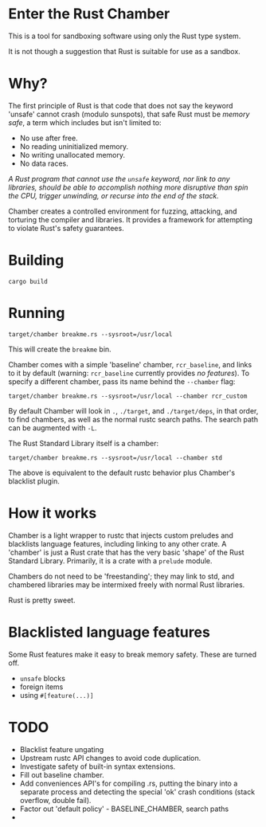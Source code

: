 # Enter the Rust Chamber

This is a tool for sandboxing software using only the Rust type system.

It is not though a suggestion that Rust is suitable for use as a sandbox.


# Why?

The first principle of Rust is that code that does not say the keyword 'unsafe' cannot crash (modulo sunspots),
that safe Rust must be *memory safe*,
a term which includes but isn't limited to:

* No use after free.
* No reading uninitialized memory.
* No writing unallocated memory.
* No data races.

*A Rust program that cannot use the `unsafe` keyword,
nor link to any libraries,
should be able to accomplish nothing more disruptive than spin the CPU,
trigger unwinding, or recurse into the end of the stack.*

Chamber creates a controlled environment for fuzzing, attacking, and torturing the compiler and libraries.
It provides a framework for attempting to violate Rust's safety guarantees.


# Building

`cargo build`


# Running

```
target/chamber breakme.rs --sysroot=/usr/local
```

This will create the `breakme` bin.

Chamber comes with a simple 'baseline' chamber, `rcr_baseline`,
and links to it by default (warning: `rcr_baseline` currently provides *no features*).
To specify a different chamber,
pass its name behind the `--chamber` flag:

```
target/chamber breakme.rs --sysroot=/usr/local --chamber rcr_custom
```

By default Chamber will look in `.`, `./target`, and `./target/deps`, in that order,
to find chambers, as well as the normal rustc search paths.
The search path can be augmented with `-L`.

The Rust Standard Library itself is a chamber:

```
target/chamber breakme.rs --sysroot=/usr/local --chamber std
```

The above is equivalent to the default rustc behavior plus Chamber's blacklist plugin.

# How it works

Chamber is a light wrapper to rustc that injects custom preludes and blacklists language features, including linking to any other crate.
A 'chamber' is just a Rust crate that has the very basic 'shape' of the Rust Standard Library.
Primarily, it is a crate with a `prelude` module.

Chambers do not need to be 'freestanding';
they may link to std,
and chambered libraries may be intermixed freely with normal Rust libraries.

Rust is pretty sweet.

# Blacklisted language features

Some Rust features make it easy to break memory safety.
These are turned off.

* `unsafe` blocks
* foreign items
* using `#[feature(...)]`

# TODO

* Blacklist feature ungating
* Upstream rustc API changes to avoid code duplication.
* Investigate safety of built-in syntax extensions.
* Fill out baseline chamber.
* Add conveniences API's for compiling .rs, putting the binary into a
  separate process and detecting the special 'ok' crash conditions
  (stack overflow, double fail).
* Factor out 'default policy' - BASELINE_CHAMBER, search paths
* 
